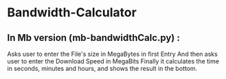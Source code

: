 # Bandwidth-Calculator

## In Mb version (mb-bandwidthCalc.py) :
  Asks user to enter the File's size in MegaBytes in first Entry
  And then asks user to enter the Download Speed in MegaBits
  Finally it calculates the time in seconds, minutes and hours, and shows the result in the bottom.
